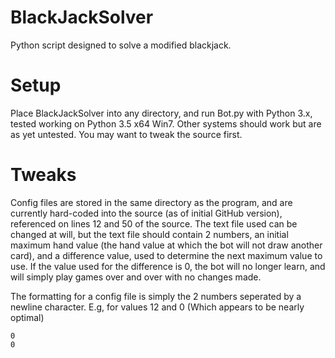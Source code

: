 # BlackJackSolver
Python script designed to solve a modified blackjack.

# Setup

Place BlackJackSolver into any directory, and run Bot.py with Python 3.x, tested working on Python 3.5 x64 Win7. Other systems should work but are as yet untested.
You may want to tweak the source first.

# Tweaks

Config files are stored in the same directory as the program, and are currently hard-coded into the source (as of initial GitHub version), referenced on lines 12 and 50 of the source. The text file used can be changed at will, but the text file should contain 2 numbers, an initial maximum hand value (the hand value at which the bot will not draw another card), and a difference value, used to determine the next maximum value to use.
If the value used for the difference is 0, the bot will no longer learn, and will simply play games over and over with no changes made.

The formatting for a config file is simply the 2 numbers seperated by a newline character. E.g, for values 12 and 0 (Which appears to be nearly optimal)

```
0
0
```
